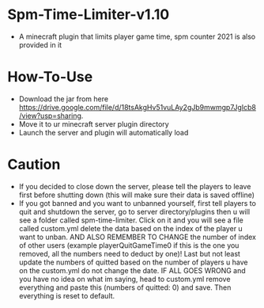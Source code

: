 # Spm-Time-Limiter-v1.10

- A minecraft plugin that limits player game time, spm counter 2021 is also provided in it

# How-To-Use
- Download the jar from here  https://drive.google.com/file/d/18tsAkgHv51vuLAy2gJb9mwmgp7JgIcb8/view?usp=sharing.
- Move it to ur minecraft server plugin directory
- Launch the server and plugin will automatically load
# Caution
- If you decided to close down the server, please tell the players to leave first before shutting down (this will make sure their data is saved offline)
- If you got banned and you want to unbanned yourself, first tell players to quit and shutdown the server, go to server directory/plugins then u will see a folder called spm-time-limiter. Click on it and you will see a file called custom.yml delete the data based on the index of the player u want to unban. AND ALSO REMEMBER TO CHANGE the  number of index of other  users (example playerQuitGameTime0  if this is the one you removed, all the numbers need to deduct by one)! Last but not least update the numbers of quitted based on the number of players u have on the custom.yml do not change the date. IF ALL GOES WRONG and you have no idea on what im saying, head to custom.yml remove everything and paste this (numbers of quitted: 0) and save. Then everything is reset to default.
